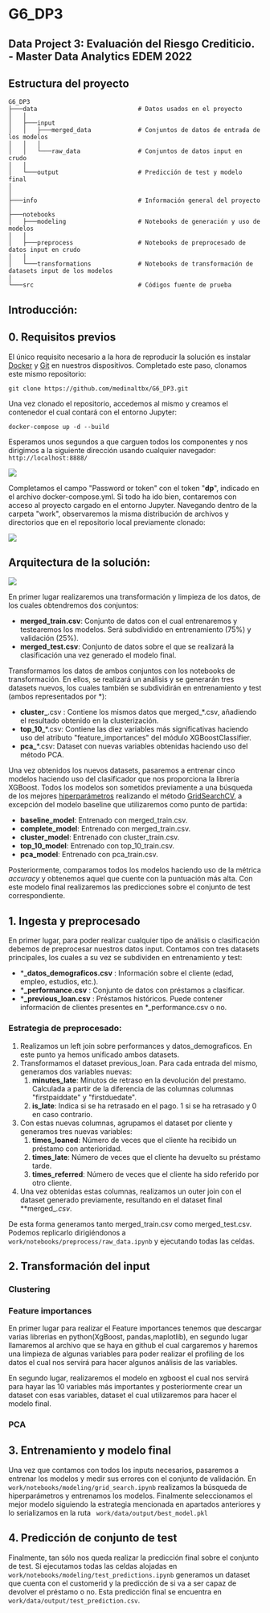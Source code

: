 # G6_DP3
## Data Project 3: Evaluación del Riesgo Crediticio. - Master Data Analytics EDEM 2022

## Estructura del proyecto

```
G6_DP3
├───data                            # Datos usados en el proyecto
│   │
│   ├───input
│   │   ├───merged_data             # Conjuntos de datos de entrada de los modelos 
│   │   │
│   │   └───raw_data                # Conjuntos de datos input en crudo
│   │
│   └───output                      # Predicción de test y modelo final
│
│
├───info                            # Información general del proyecto
│
├───notebooks                                         
│   ├───modeling                    # Notebooks de generación y uso de modelos
│   │
│   ├───preprocess                  # Notebooks de preprocesado de datos input en crudo
│   │
│   └───transformations             # Notebooks de transformación de datasets input de los modelos
│
└───src                             # Códigos fuente de prueba

```

## Introducción:

## 0. Requisitos previos

El único requisito necesario a la hora de reproducir la solución es instalar [Docker](https://docs.docker.com/engine/install/) y [Git](https://git-scm.com/book/en/v2/Getting-Started-Installing-Git) en nuestros dispositivos. Completado este paso, clonamos este mismo repositorio:
```
git clone https://github.com/medinaltbx/G6_DP3.git
```

Una vez clonado el repositorio, accedemos al mismo y creamos el contenedor el cual contará con el entorno Jupyter:
```
docker-compose up -d --build 
```

Esperamos unos segundos a que carguen todos los componentes y nos dirigimos a la siguiente dirección usando cualquier navegador:
``
http://localhost:8888/
``

![](info/readme_imgs/jupyter_login.png)

Completamos el campo "Password or token" con el token "**dp**", indicado en el archivo docker-compose.yml. Si todo ha ido bien, contaremos con acceso al proyecto cargado en el entorno Jupyter. Navegando dentro de la carpeta "work", observaremos la misma distribución de archivos y directorios que en el repositorio local previamente clonado:

![](info/readme_imgs/jupyter_structure.png)

## Arquitectura de la solución:

![](info/readme_imgs/arch.png)

En primer lugar realizaremos una transformación y limpieza de los datos, de los cuales obtendremos dos conjuntos:

* **merged_train.csv**: Conjunto de datos con el cual entrenaremos y testearemos los modelos. Será subdividido en entrenamiento (75%) y validación (25%).
* **merged_test.csv**: Conjunto de datos sobre el que se realizará la clasificación una vez generado el modelo final.

Transformamos los datos de ambos conjuntos con los notebooks de transformación. En ellos, se realizará un análisis y se generarán tres datasets nuevos, los cuales también se subdividirán en entrenamiento y test (ambos representados por *):

* **cluster_**.csv : Contiene los mismos datos que merged_*.csv, añadiendo el resultado obtenido en la clusterización.
* **top_10_***.csv: Contiene las diez variables más significativas haciendo uso del atributo "feature_importances" del módulo XGBoostClassifier.
* **pca_***.csv: Dataset con nuevas variables obtenidas haciendo uso del método PCA.

Una vez obtenidos los nuevos datasets, pasaremos a entrenar cinco modelos haciendo uso del clasificador que nos proporciona la librería XGBoost. Todos los modelos son sometidos previamente a una búsqueda de los mejores [hiperparámetros](https://machinelearningmastery.com/difference-between-a-parameter-and-a-hyperparameter/) realizando el método [GridSearchCV](https://scikit-learn.org/stable/modules/generated/sklearn.model_selection.GridSearchCV.html), a excepción del modelo baseline que utilizaremos como punto de partida:

* **baseline_model**: Entrenado con merged_train.csv.
* **complete_model**: Entrenado con merged_train.csv.
* **cluster_model**: Entrenado con cluster_train.csv.
* **top_10_model**: Entrenado con top_10_train.csv.
* **pca_model**: Entrenado con pca_train.csv.

Posteriormente, comparamos todos los modelos haciendo uso de la métrica _accuracy_ y obtenemos aquel que cuente con la puntuación más alta. Con este modelo final realizaremos las predicciones sobre el conjunto de test correspondiente.

## 1. Ingesta y preprocesado

En primer lugar, para poder realizar cualquier tipo de análisis o clasificación debemos de preprocesar nuestros datos input. Contamos con tres datasets principales, los cuales a su vez se subdividen en entrenamiento y test:

* ***_datos_demograficos.csv** : Información sobre el cliente (edad, empleo, estudios, etc.).
* ***_performance.csv** : Conjunto de datos con préstamos a clasificar.
* ***_previous_loan.csv** : Préstamos históricos. Puede contener información de clientes presentes en *_performance.csv o no.

### Estrategia de preprocesado:

1. Realizamos un left join sobre performances y datos_demograficos. En este punto ya hemos unificado ambos datasets.
2. Transformamos el dataset previous_loan. Para cada entrada del mismo, generamos dos variables nuevas:
   1. **minutes_late**: Minutos de retraso en la devolución del prestamo. Calculada a partir de la diferencia de las columnas columnas "firstpaiddate" y "firstduedate".
   2. **is_late**: Indica si se ha retrasado en el pago. 1 si se ha retrasado y 0 en caso contrario.
3. Con estas nuevas columnas, agrupamos el dataset por cliente y generamos tres nuevas variables:
   1. **times_loaned**: Número de veces que el cliente ha recibido un préstamo con anterioridad.
   2. **times_late**: Número de veces que el cliente ha devuelto su préstamo tarde.
   3. **times_referred**: Número de veces que el cliente ha sido referido por otro cliente.
4. Una vez obtenidas estas columnas, realizamos un outer join con el dataset generado previamente, resultando en el dataset final **merged_*.csv*.

De esta forma generamos tanto merged_train.csv como merged_test.csv. Podemos replicarlo dirigiéndonos a ``work/notebooks/preprocess/raw_data.ipynb`` y ejecutando todas las celdas.

## 2. Transformación del input

### Clustering

### Feature importances
En primer lugar para realizar el Feature importances tenemos que descargar varias librerias en python(XgBoost, pandas,maplotlib), en segundo lugar llamaremos al archivo que se haya en github el cual cargaremos y haremos una limpieza de algunas variables para poder realizar el profiling de los datos el cual nos servirá para hacer algunos análisis de las variables.

En segundo lugar, realizaremos el modelo en xgboost el cual nos servirá para hayar las 10 variables más importantes y posteriormente crear un dataset con esas variables, dataset el cual utilizaremos para hacer el modelo final.

### PCA

## 3. Entrenamiento y modelo final

Una vez que contamos con todos los inputs necesarios, pasaremos a entrenar los modelos y medir sus errores con el conjunto de validación. En ``work/notebooks/modeling/grid_search.ipynb`` realizamos la búsqueda de hiperparámetros y entrenamos los modelos. Finalmente seleccionamos el mejor modelo siguiendo la estrategia mencionada en apartados anteriores y lo serializamos en la ruta `` work/data/output/best_model.pkl``

## 4. Predicción de conjunto de test

Finalmente, tan sólo nos queda realizar la predicción final sobre el conjunto de test. Si ejecutamos todas las celdas alojadas en ``work/notebooks/modeling/test_predictions.ipynb`` generamos un dataset que cuenta con el customerid y la predicción de si va a ser capaz de devolver el préstamo o no. Esta predicción final se encuentra en ``work/data/output/test_prediction.csv``. 
